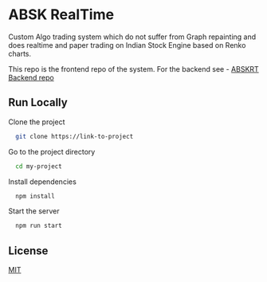 
# ABSK RealTime

Custom Algo trading system which do not suffer from Graph repainting and does realtime and paper trading on Indian Stock Engine based on Renko charts.

This repo is the frontend repo of the system. For the backend see - [ABSKRT Backend repo](https://github.com/pickachu07/abskrt_backend)

## Run Locally

Clone the project

```bash
  git clone https://link-to-project
```

Go to the project directory

```bash
  cd my-project
```

Install dependencies

```bash
  npm install
```

Start the server

```bash
  npm run start
```


## License

[MIT](https://choosealicense.com/licenses/mit/)

